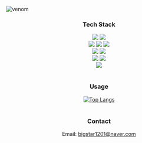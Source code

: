 ![venom](https://capsule-render.vercel.app/api?type=venom&height=200&text=Welcome%20to-nl-GueTae's%20GitHub&fontSize=70&color=0:8871e5,100:b678c4&stroke=b678c4)

<!--
[![Anurag's GitHub stats](https://github-readme-stats.vercel.app/api?username=fsdp0&theme=synthwave)](https://github.com/anuraghazra/github-readme-stats)
-->

<div align="center">
    <h3><b>Tech Stack</b></h3>
    <img src="https://img.shields.io/badge/Java-EC1C24?style=for-the-badge" />
    <img src="https://img.shields.io/badge/SpringBoot-6DB33F?style=for-the-badge&logo=springboot&logoColor=white" />
    <br />
    <img src="https://img.shields.io/badge/Typescript-3178C6?style=for-the-badge&logo=typescript&logoColor=white" />
    <img src="https://img.shields.io/badge/NodeJS-5FA04E?style=for-the-badge&logo=nodedotjs&logoColor=white" />
    <img src="https://img.shields.io/badge/ReactJS-61DAFB?style=for-the-badge&logo=react&logoColor=white" />
    <br />
    <img src="https://img.shields.io/badge/MySQL-4479A1?style=for-the-badge&logo=mysql&logoColor=white" />
    <img src="https://img.shields.io/badge/PostgreSQL-4169E1?style=for-the-badge&logo=postgresql&logoColor=white" />
    <br />
    <img src="https://img.shields.io/badge/Docker-2496ED?style=for-the-badge&logo=docker&logoColor=white" />
    <img src="https://img.shields.io/badge/Kubernetes-326CE5?style=for-the-badge&logo=kubernetes&logoColor=white" />
    <br />
    <img src="https://img.shields.io/badge/AWS EC2-FF9900?style=for-the-badge&logo=amazonec2&logoColor=white" />
    <br />
    <br />
    <h3><b>Usage</b></h3>
    
[![Top Langs](https://github-readme-stats.vercel.app/api/top-langs?username=fsdp0&hide=javascript,html,css&layout=compact&theme=synthwave)](https://github.com/anuraghazra/github-readme-stats) 
    <br />
    <br />
    <h3><b>Contact</b></h3>
    Email: bigstar1201@naver.com
</div>

<!--
**FSDP0/FSDP0** is a ✨ _special_ ✨ repository because its `README.md` (this file) appears on your GitHub profile.

Here are some ideas to get you started:

- 🔭 I’m currently working on ...
- 🌱 I’m currently learning ...
- 👯 I’m looking to collaborate on ...
- 🤔 I’m looking for help with ...
- 💬 Ask me about ...
- 📫 How to reach me: ...
- 😄 Pronouns: ...
- ⚡ Fun fact: ...
-->
